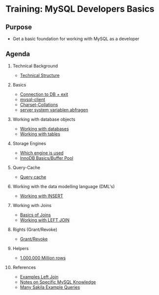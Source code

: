 # Training: MySQL Developers Basics 

## Purpose 

  * Get a basic foundation for working with MySQL as a developer 

## Agenda 

  1. Technical Background 
     * [Technical Structure](/technical-background/basics.md)
 
  1. Basics 
     * [Connection to DB + exit](/basics/connection-db.md) 
     * [mysql-client](mysql-client.md) 
     * [Charset-Collations](basic/charset-collation.md)
     * [server system variablen abfragen](server-system-variables.md) 
     
  1. Working with database objects 
     * [Working with databases](/database-objects/databases.md) 
     * [Working with tables](/database-objects/tables.md) 
     
  1. Storage Engines 
     * [Which engine is used](storage-engine-used.md) 
     * [InnoDB Basics/Buffer Pool](/basics/innodb.md)
     
  1. Query-Cache 
     * [Query cache](/basics/query-cache.md) 
     
  1. Working with the data modelling language (DML's)
     * [Working with INSERT](/data-modelling-commands/insert.md)
     
  1. Working with Joins 
     * [Basics of Joins](joins/overview.md) 
     * [Working with LEFT JOIN](/joins/left-join.md)
     
  1. Rights (Grant/Revoke) 
     * [Grant/Revoke](/rights/grant-revoke.md)
     
  1. Helpers 
     * [1.000.000 Million rows](/helpers/create-dummy-data.md)
  
  1. References 
     * [Examples Left Join](https://www.quackit.com/mysql/examples/mysql_left_join.cfm)
     * [Notes on Specific MySQL Knowledge](https://www.burnison.ca/notes)
     * [Many Sakila Example Queries](https://github.com/ashok-bidani/MySQL-Sakila-queries-and-joins)
     
  
